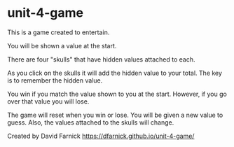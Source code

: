 # unit-4-game
This is a game created to entertain. 

You will be shown a value at the start. 

There are four "skulls" that have hidden values attached to each. 

As you click on the skulls it will add the hidden value to your total. The key is to remember the hidden value. 

You win if you match the value shown to you at the start. 
However, if you go over that value you will lose. 

The game will reset when you win or lose.
You will be given a new value to guess. Also, the values attached to the skulls will change.

Created by David Farnick
https://dfarnick.github.io/unit-4-game/
